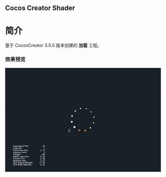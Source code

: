 ## Cocos Creator Shader

# 简介
基于 CocosCreator 3.5.0 版本创建的 **加载** 工程。

### 效果预览
![image](../../../gif/202202/2022022401.gif)
